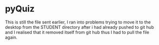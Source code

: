 # pyQuiz
This is still the  file sent earlier, I ran  into problems trying to move it  to the desktop from the STUDENT directory after i had already pushed to git hub  and I realised that it removed itself from git hub thus I had to pull the file again.
